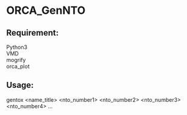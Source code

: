 # ORCA_GenNTO

## Requirement:
Python3\
VMD\
mogrify\
orca_plot

## Usage:
gentox <name_title> <nto_number1> <nto_number2> <nto_number3> <nto_number4> ...

